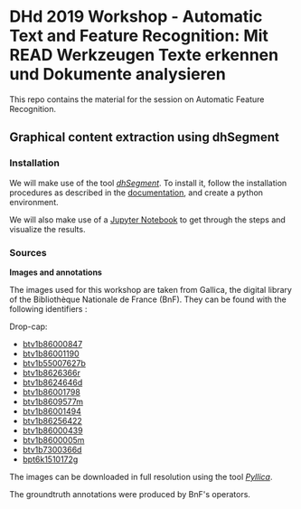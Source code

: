# DHd 2019 Workshop - Automatic Text and Feature Recognition: Mit READ Werkzeugen Texte erkennen und Dokumente analysieren
This repo contains the material for the session on Automatic Feature Recognition.

## Graphical content extraction using dhSegment



### Installation
We will make use of the tool [_dhSegment_](https://github.com/dhlab-epfl/dhSegment). 
To install it, follow the installation procedures as described in the 
[documentation](https://dhsegment.readthedocs.io/en/latest/start/install.html), and create a python environment.

We will also make use of a [Jupyter Notebook](https://jupyter.org/) to get through the steps and visualize the results.


### Sources

__Images and annotations__

The images used for this workshop are taken from Gallica, the digital library of the Bibliothèque Nationale de France (BnF). 
They can be found with the following identifiers :

Drop-cap:
* [btv1b86000847](https://gallica.bnf.fr/ark:/12148/btv1b86000847)
* [btv1b86001190](https://gallica.bnf.fr/ark:/12148/btv1b86001190)
* [btv1b55007627b](https://gallica.bnf.fr/ark:/12148/btv1b55007627b)
* [btv1b8626366r](https://gallica.bnf.fr/ark:/12148/btv1b8626366r)
* [btv1b8624646d](https://gallica.bnf.fr/ark:/12148/btv1b8624646d)
* [btv1b86001798](https://gallica.bnf.fr/ark:/12148/btv1b86001798)
* [btv1b8609577m](https://gallica.bnf.fr/ark:/12148/btv1b8609577m)
* [btv1b86001494](https://gallica.bnf.fr/ark:/12148/btv1b86001494)
* [btv1b86256422](https://gallica.bnf.fr/ark:/12148/btv1b86256422)
* [btv1b86000439](https://gallica.bnf.fr/ark:/12148/btv1b86000439)
* [btv1b8600005m](https://gallica.bnf.fr/ark:/12148/btv1b8600005m)
* [btv1b7300366d](https://gallica.bnf.fr/ark:/12148/btv1b7300366d)
* [bpt6k1510172g](https://gallica.bnf.fr/ark:/12148/bpt6k1510172g)

The images can be downloaded in full resolution using the tool [_Pyllica_](https://github.com/Dorialexander/Pyllica).

The groundtruth annotations were produced by BnF's operators.
